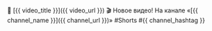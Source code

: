 🎥 [{{ video_title }}]({{ video_url }})
🎬 Новое видео! На канале «[{{ channel_name }}]({{ channel_url }})»
#Shorts #{{ channel_hashtag }}